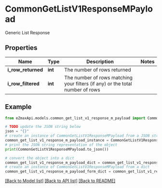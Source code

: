 # CommonGetListV1ResponseMPayload

Generic List Response

## Properties

Name | Type | Description | Notes
------------ | ------------- | ------------- | -------------
**i_row_returned** | **int** | The number of rows returned | 
**i_row_filtered** | **int** | The number of rows matching your filters (if any) or the total number of rows | 

## Example

```python
from eZmaxApi.models.common_get_list_v1_response_m_payload import CommonGetListV1ResponseMPayload

# TODO update the JSON string below
json = "{}"
# create an instance of CommonGetListV1ResponseMPayload from a JSON string
common_get_list_v1_response_m_payload_instance = CommonGetListV1ResponseMPayload.from_json(json)
# print the JSON string representation of the object
print(CommonGetListV1ResponseMPayload.to_json())

# convert the object into a dict
common_get_list_v1_response_m_payload_dict = common_get_list_v1_response_m_payload_instance.to_dict()
# create an instance of CommonGetListV1ResponseMPayload from a dict
common_get_list_v1_response_m_payload_form_dict = common_get_list_v1_response_m_payload.from_dict(common_get_list_v1_response_m_payload_dict)
```
[[Back to Model list]](../README.md#documentation-for-models) [[Back to API list]](../README.md#documentation-for-api-endpoints) [[Back to README]](../README.md)


